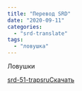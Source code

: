```yaml
---
title: "Перевод SRD"
date: "2020-09-11"
categories: 
  - "srd-translate"
tags: 
  - "ловушка"
---
```


Ловушки

[srd-51-trapsru](https://cyborgsandmages.files.wordpress.com/2020/09/srd-51-trapsru.docx)[Скачать](https://cyborgsandmages.files.wordpress.com/2020/09/srd-51-trapsru.docx)
